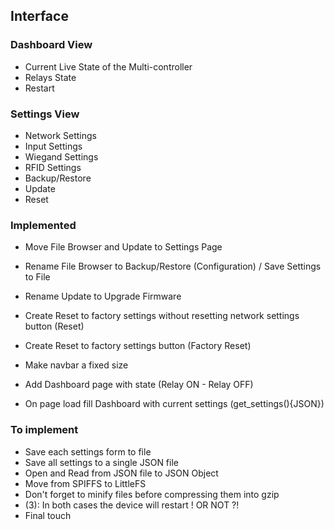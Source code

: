## Interface

### Dashboard View

- Current Live State of the Multi-controller
- Relays State
- Restart

### Settings View

- Network Settings
- Input Settings
- Wiegand Settings
- RFID Settings
- Backup/Restore
- Update
- Reset

### Implemented

- Move File Browser and Update to Settings Page

- Rename File Browser to Backup/Restore (Configuration) / Save Settings to File
- Rename Update to Upgrade Firmware

- Create Reset to factory settings without resetting network settings button (Reset)
- Create Reset to factory settings button (Factory Reset)
- Make navbar a fixed size

- Add Dashboard page with state (Relay ON - Relay OFF)
- On page load fill Dashboard with current settings (get_settings(){JSON})

### To implement

- Save each settings form to file
- Save all settings to a single JSON file
- Open and Read from JSON file to JSON Object
- Move from SPIFFS to LittleFS
- Don't forget to minify files before compressing them into gzip
- (3): In both cases the device will restart ! OR NOT ?!
- Final touch